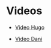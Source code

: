 # Videos

- [Video Hugo](https://youtu.be/ZA-cA-eUsBc)

- [Video Dani](https://youtu.be/PiZ9UnB9R-U)
